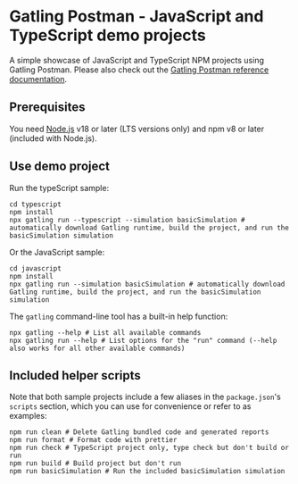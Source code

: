 # Gatling Postman - JavaScript and TypeScript demo projects

A simple showcase of JavaScript and TypeScript NPM projects using Gatling Postman.
Please also check out the [Gatling Postman reference documentation](https://docs.gatling.io/reference/script/protocols/postman/).

## Prerequisites

You need [Node.js](https://nodejs.org/en/download) v18 or later (LTS versions only) and npm v8 or later (included with Node.js).

## Use demo project

Run the typeScript sample:

```shell
cd typescript
npm install
npx gatling run --typescript --simulation basicSimulation # automatically download Gatling runtime, build the project, and run the basicSimulation simulation
```

Or the JavaScript sample:

```shell
cd javascript
npm install
npx gatling run --simulation basicSimulation # automatically download Gatling runtime, build the project, and run the basicSimulation simulation
```

The `gatling` command-line tool has a built-in help function:

```shell
npx gatling --help # List all available commands
npx gatling run --help # List options for the "run" command (--help also works for all other available commands)
```

## Included helper scripts

Note that both sample projects include a few aliases in the `package.json`'s `scripts` section, which you can use for convenience or refer to as examples:

```shell
npm run clean # Delete Gatling bundled code and generated reports
npm run format # Format code with prettier
npm run check # TypeScript project only, type check but don't build or run
npm run build # Build project but don't run
npm run basicSimulation # Run the included basicSimulation simulation
```

